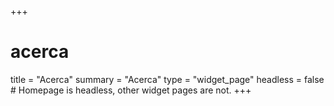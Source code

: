 +++
# acerca 
title = "Acerca"
summary = "Acerca"
type = "widget_page"
headless = false  # Homepage is headless, other widget pages are not.
+++
